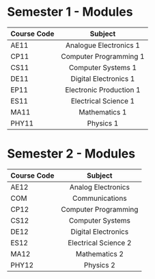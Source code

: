 # Semester 1 - Modules

| **Course Code**  | **Subject** |
|---|:---:|
| AE11 | Analogue Electronics 1 |
| CP11 | Computer Programming 1 |
| CS11 | Computer Systems 1 |
| DE11 | Digital Electronics 1 |
| EP11 | Electronic Production 1 |
| ES11 | Electrical Science 1 |
| MA11 | Mathematics 1 |
| PHY11 | Physics 1 |

# Semester 2 - Modules

| **Course Code** | **Subject** |
|---|:---:|
| AE12 | Analog Electronics |
| COM | Communications |
| CP12 | Computer Programming |
| CS12 | Computer Systems |
| DE12 | Digital Electronics |
| ES12 | Electrical Science 2 |
| MA12 | Mathematics 2 |
| PHY12 | Physics 2 |